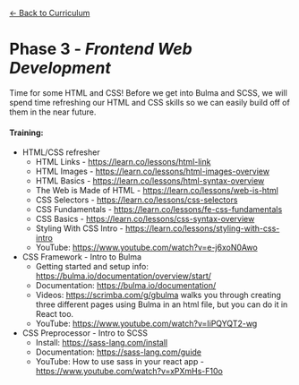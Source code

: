 [← Back to Curriculum](./)

# Phase 3 - *Frontend Web Development*

Time for some HTML and CSS! Before we get into Bulma and SCSS, we will spend time refreshing our HTML and CSS skills so we can easily build off of them in the near future.

#### **Training:**
* HTML/CSS refresher
  * HTML Links - https://learn.co/lessons/html-link 
  * HTML Images - https://learn.co/lessons/html-images-overview
  * HTML Basics - https://learn.co/lessons/html-syntax-overview
  * The Web is Made of HTML -  https://learn.co/lessons/web-is-html
  * CSS Selectors - https://learn.co/lessons/css-selectors
  * CSS Fundamentals - https://learn.co/lessons/fe-css-fundamentals
  * CSS Basics - https://learn.co/lessons/css-syntax-overview
  * Styling With CSS Intro - https://learn.co/lessons/styling-with-css-intro
  * YouTube: https://www.youtube.com/watch?v=e-j6xoN0Awo 
* CSS Framework - Intro to Bulma
  * Getting started and setup info: https://bulma.io/documentation/overview/start/ 
  * Documentation: https://bulma.io/documentation/
  * Videos: https://scrimba.com/g/gbulma
walks you through creating three different pages using Bulma in an html file, but you can do it in React too. 
  * YouTube: https://www.youtube.com/watch?v=IiPQYQT2-wg
* CSS Preprocessor - Intro to SCSS
  * Install: https://sass-lang.com/install
  * Documentation: https://sass-lang.com/guide
  * YouTube: How to use sass in your react app - https://www.youtube.com/watch?v=xPXmHs-F10o 
